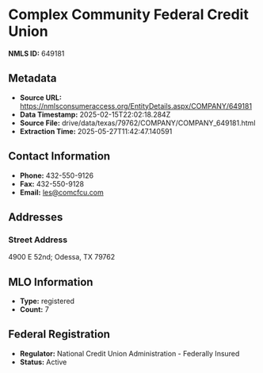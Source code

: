 # Complex Community Federal Credit Union

**NMLS ID:** 649181

## Metadata
- **Source URL:** https://nmlsconsumeraccess.org/EntityDetails.aspx/COMPANY/649181
- **Data Timestamp:** 2025-02-15T22:02:18.284Z
- **Source File:** drive/data/texas/79762/COMPANY/COMPANY_649181.html
- **Extraction Time:** 2025-05-27T11:42:47.140591

## Contact Information
- **Phone:** 432-550-9126
- **Fax:** 432-550-9128
- **Email:** les@comcfcu.com

## Addresses
### Street Address
4900 E 52nd; Odessa, TX 79762

## MLO Information
- **Type:** registered
- **Count:** 7

## Federal Registration
- **Regulator:** National Credit Union Administration - Federally Insured
- **Status:** Active
